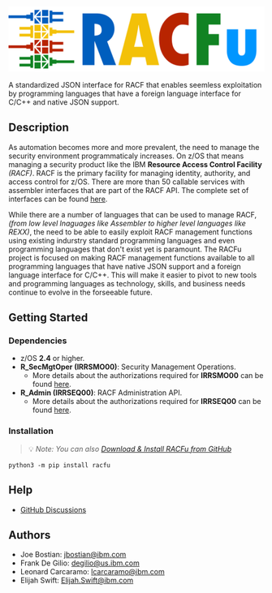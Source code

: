 ![RACFu Logo](logo.png)

A standardized JSON interface for RACF that enables seemless exploitation by programming languages that have a foreign language interface for C/C++ and native JSON support.

## Description

As automation becomes more and more prevalent, the need to manage the security environment programmaticaly increases. On z/OS that means managing a security product like the IBM **Resource Access Control Facility** _(RACF)_. RACF is the primary facility for managing identity, authority, and access control for z/OS. There are more than 50 callable services with assembler interfaces that are part of the RACF API. The complete set of interfaces can be found [here](http://publibz.boulder.ibm.com/epubs/pdf/ich2d112.pdf).

While there are a number of languages that can be used to manage RACF, _(from low level lnaguages like Assembler to higher level languages like REXX)_, the need to be able to easily exploit RACF management functions using existing indurstry standard programming languages and even programming languages that don't exist yet is paramount. The RACFu project is focused on making RACF management functions available to all programming languages that have native JSON support and a foreign language interface for C/C++. This will make it easier to pivot to new tools and programming languages as technology, skills, and business needs continue to evolve in the forseeable future.

## Getting Started

### Dependencies

* z/OS **2.4** or higher.
* **R_SecMgtOper (IRRSMO00)**: Security Management Operations.
  * More details about the authorizations required for **IRRSMO00** can be found [here](https://www.ibm.com/docs/en/zos/3.1.0?topic=operations-racf-authorization).
* **R_Admin (IRRSEQ00)**: RACF Administration API.
  * More details about the authorizations required for **IRRSEQ00** can be found [here](https://www.ibm.com/docs/en/zos/3.1.0?topic=api-racf-authorization).

### Installation

> :bulb: _Note: You can also [Download & Install RACFu from GitHub](https://github.com/ambitus/racfu/releases)_

```shell
python3 -m pip install racfu
```

## Help
* [GitHub Discussions](https://github.com/ambitus/racfu/discussions)

## Authors

* Joe Bostian: jbostian@ibm.com
* Frank De Gilio: degilio@us.ibm.com
* Leonard Carcaramo: lcarcaramo@ibm.com
* Elijah Swift: Elijah.Swift@ibm.com
